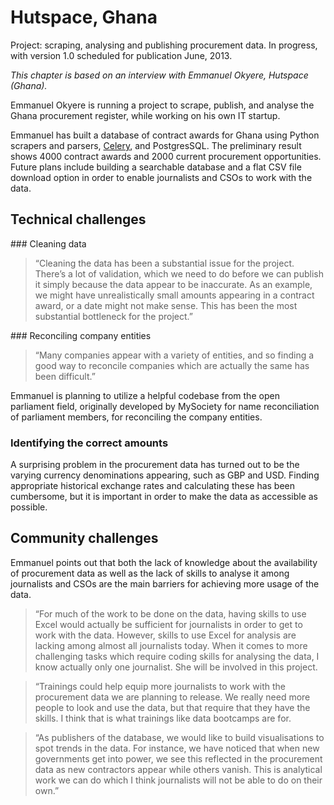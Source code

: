 # Hutspace, Ghana

<div class="well">Project: scraping, analysing and publishing procurement data. In progress, with version 1.0 scheduled for publication June, 2013.</div>

<em>This chapter is based on an interview with Emmanuel Okyere, Hutspace (Ghana).</em>

Emmanuel Okyere is running a project to scrape, publish, and
analyse the Ghana procurement register, while working on his own
IT startup.

Emmanuel has built a database of contract awards for Ghana using Python
scrapers and parsers, [Celery](http://www.celeryproject.org), and PostgresSQL. The
preliminary result shows 4000 contract awards and 2000 current
procurement opportunities. Future plans include building a searchable
database and a flat CSV file download option in order to enable
journalists and CSOs to work with the data.

## Technical challenges

### Cleaning data

> “Cleaning the data has been a substantial issue for the
> project. There’s a lot of validation, which we need to do before we can
> publish it simply because the data appear to be inaccurate. As an
> example, we might have unrealistically small amounts appearing in a
> contract award, or a date might not make sense. This has been the most
> substantial bottleneck for the project.”

### Reconciling company entities

> “Many companies appear with a variety of
> entities, and so finding a good way to reconcile companies which are
> actually the same has been difficult.”

Emmanuel is planning to utilize a helpful codebase from the open
parliament field, originally developed by MySociety for name
reconciliation of parliament members, for reconciling the company
entities.

### Identifying the correct amounts

A surprising problem in the procurement
data has turned out to be the varying currency denominations appearing,
such as GBP and USD. Finding appropriate historical exchange rates and
calculating these has been cumbersome, but it is important in
order to make the data as accessible as possible.

## Community challenges

Emmanuel points out that both the lack of knowledge about the
availability of procurement data as well as the lack of skills to
analyse it among journalists and CSOs are the main barriers for
achieving more usage of the data.

> “For much of the work to be done on the data, having skills to use Excel
> would actually be sufficient for journalists in order to get to work
> with the data. However, skills to use Excel for analysis are lacking
> among almost all journalists today. When it comes to more challenging
> tasks which require coding skills for analysing the data, I know
> actually only one journalist. She will be involved in this project.

> “Trainings could help equip more journalists to work with the
> procurement data we are planning to release. We really need more people
> to look and use the data, but that require that they have the skills. I
> think that is what trainings like data bootcamps are for.

> “As publishers of the database, we would like to build visualisations to
> spot trends in the data. For instance, we have noticed that when new
> governments get into power, we see this reflected in the procurement
> data as new contractors appear while others vanish. This is analytical
> work we can do which I think journalists will not be able to do on
> their own.”